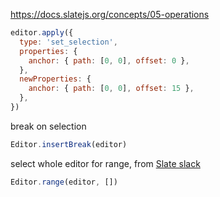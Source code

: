 https://docs.slatejs.org/concepts/05-operations

```js
editor.apply({
  type: 'set_selection',
  properties: {
    anchor: { path: [0, 0], offset: 0 },
  },
  newProperties: {
    anchor: { path: [0, 0], offset: 15 },
  },
})
```


break on selection
```js   
Editor.insertBreak(editor)
```


select whole editor for range, from [Slate slack](https://slate-js.slack.com/archives/C1RH7AXSS/p1581298796206700?thread_ts=1581290922.206500&cid=C1RH7AXSS)
```js
Editor.range(editor, [])
```